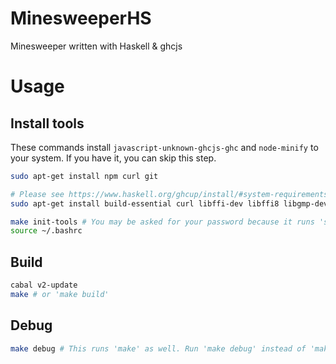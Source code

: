 # MinesweeperHS
Minesweeper written with Haskell &amp; ghcjs

# Usage
## Install tools
These commands install `javascript-unknown-ghcjs-ghc` and `node-minify` to your system.
If you have it, you can skip this step.
```bash
sudo apt-get install npm curl git

# Please see https://www.haskell.org/ghcup/install/#system-requirements
sudo apt-get install build-essential curl libffi-dev libffi8 libgmp-dev libgmp10 libncurses-dev libncurses5 libtinfo5 pkg-config

make init-tools # You may be asked for your password because it runs 'sudo npm install -g'.
source ~/.bashrc
```
## Build
```bash
cabal v2-update
make # or 'make build'
```
## Debug
```bash
make debug # This runs 'make' as well. Run 'make debug' instead of 'make && make debug'.
```
